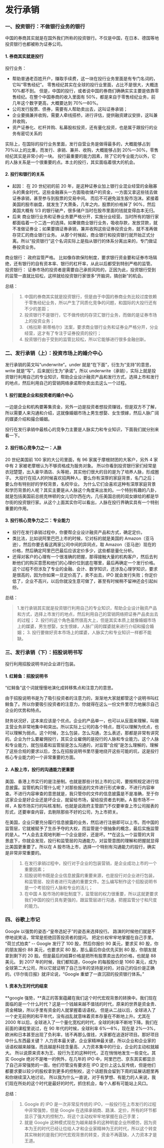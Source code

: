 # 发行承销

### 一、投资银行：不做银行业务的银行

中国的券商其实就是在国外我们所称的投资银行。不仅是中国，在日本、德国等地投资银行也都被称为证券公司。

#### 1. **券商其实就是投行**

投行业务：

- 帮助普通老百姓开户，赚取手续费，这一块在投行业务里面是有专门名词的，它叫“零售经纪”。
  零售经纪其实在全球的投行业里面，占比不是很大，大概连 10%都不到。 但是，中国的投行，或者说中国的券商们确确实实主要是依靠零售经纪。在整个中国券商的收入里面有 50%，都是来自于零售经纪业务，前几年这个数字更高，大概要达到 70%—80%。
- 公司发行股票、债券，需要有人帮助卖出去，这叫证券承销；
- 企业要搞兼并收购，需要人牵线搭桥，进行评估，提供融资建议安排，这叫兼并收购，
- 资产证券化、杠杆并购、私募股权投资，还有量化投资，也是属于跟投行的业务有密切关系的

实际上，在国际的投行业务里面，发行自营业务是做得最多的，大概能够占到 70%以上的比重，而发行、承销、兼并、收购，大概能够占到 20%—30%，零售经纪其实是非常小的一块。
投行最重要的能力因素，除了它的专业能力以外，它的人脉关系是一个很重要的点。本土的投行，其实面临着很大的机会。

#### 2. 投行和银行的关系

- 起因：
  在 20 世纪初的前 20 年，是这种证券业加上银行业混业经营的金融寡头的黄金时代。这些金融寡头一方面吸收储户的资金，一方面又拿这些钱去做证券承销，甚至参与到股票的交易中间。 而后不可避免滋生股市泡沫。紧接着美国的股市崩盘，就发生了大萧条，几年之内，股票的价格掉了 90%，然后美国大概有 1/3 的银行破产，很多储户当时在股市里面的钱就变得血本无归。
- 后来
  商业银行业务和证券业务要严格分开，实施分业经营。当时所有的银行家都面临着一个二选一的选择。如果做商业银行业务，吸收存款，发放贷款，就不准做证券业；如果要搞证券承销，兼并收购这些证券投资业务，就不准再做存贷汇的商业银行业务。
  从那个时候起，商业银行和投资银行就开始正式分离。所以“投资银行”这个名词实际上是指从银行的体系分离出来的，专门做证券投资业务。

商业银行： 政府监管严格。 比如像存款保险制度，要求银行资金要和证券市场隔绝，还有银行的自有资本率、银行的杠杆率，从此以后都受到特别严格的监管。
投资银行： 证券市场的投资者是需要自己承担风险的，正因为此，投资银行受到的监管一直就比较松，这样就给投资银行家很多“开脑洞，搞创新”的机会。

总结：

> 1. 中国的券商其实就是投资银行，但是由于中国的券商业务比较过度依赖于零售经纪业务，所以产生了同质化竞争的问题，和国际的大投行还有不少的差距；
> 2. 投资银行不是银行，它不做传统的存贷汇银行业务，而做的是证券市场上的投资业务；
> 3. 《格拉斯·斯蒂格尔》法案，要求商业银行业务和证券业严格分开，分业经营，这才有了专注于证券投资的投行；
> 4. 投资银行由于受到的监管比较松，所以它能够进行很多金融创新。

### 二、发行承销（上）：投资市场上的婚介中心

发行承销的英文叫“underwrite”。under 就是“在下面”，衍生为“支持”的意思，write 就是“写”，后来就衍生为“承诺”。所以 underwrite（承销），实际上就是投资银行利用自己的专业知识，帮助企业设计融资产品和发行方式，选择上市和发行的地点，然后利用自己的营销网络承诺帮你卖出去这么一个过程。

#### 1. **投行就是企业和投资者的婚介中心**

一边是企业和机构要筹集资金，另外一边是投资者想投资赚钱，但是双方不了解，所以需要人来沟通和介绍，这就像婚姻市场上男生想娶、女生恨嫁，然后人脉广阔的媒婆介绍和撮合婚姻。

投行在发行承销中最核心的竞争力主要是人脉实力和专业知识，下面我们就分别来看一下。

#### 2. **投行核心竞争力之一：人脉**

20 世纪美国前 100 家的大公司里面，有 96 家属于摩根财团的大客户，另外 4 家中有 2 家被老摩根认为不够资格成为服务对象。 所以你看到投资银行家们经常是衣冠楚楚，出入豪华酒店、头等舱，其实他们很大的目的是为了培养人脉，形成圈子。
大投行在招人的时候喜欢招两种人，要么你有深厚的家庭背景，名门之后；要么你有特别好的学校背景，名校毕业。
为什么它们会喜欢这种有深厚家庭背景和学历背景的人呢？其实主要是从人脉这个角度来出发的。一个特别有趣的八卦，就是包括美国前总统克林顿的女儿切尔西在内，几任美国总统的闺女嫁给的都是华尔街的投资银行家。从这个上面其实你可以看出，人脉在投行界确实具有一个特别重要的作用。

#### 3. **投行核心竞争力之二：专业能力**

- 投行在发行承销过程中，你要帮企业设计融资产品和方式，确定定价。
- 类比法，比如说阿里巴巴上市的时候，它对标的就是美国的 Amazon（亚马逊），然后你要去看这两家公司中间的异同点，取 Amazon（亚马逊）现在的价格，然后确定阿里巴巴最后应该定价多少，这些都是量化分析。
- 还得对客户的心理有一个很准确的把握，那得接触大量的机构客户，然后去判断他们的购买意愿和他们的心理价位到底在哪里，最后再确定一个发行价格。这个过程不但涉及了专业的金融、会计、数学知识，还涉及心理学知识，要求是很高的，因为你如果一旦定价高了，卖不出去，IPO 就会发行失败；你定价低了，企业不高兴，以后你就没生意可做了，甚至有时候稍不留神还会引起纠纷。

总结：

> 1.发行承销其实就是投资银行利用自己的专业知识，帮助企业设计融资产品和方式，选择上市发行的地点，然后利用自己的营销网络把证券产品卖出去的过程； 2. 投行的这个角色虽然很高大上，但是其实本质上就像婚姻市场上的媒婆，男生想娶，女生恨嫁，人脉广阔的媒婆就来进行介绍和撮合婚姻； 3. 投行要做好资本市场上的媒婆，人脉实力和专业知识一样都不能缺。

### 三、发行承销（下）：招股说明书写

投行利用招股说明书对企业进行包装。

#### 1. **红鲱鱼：招股说明书**

“红鲱鱼”这个词就慢慢地演化成转移焦点和注意力的意思。

由于招股说明书是为了吸引投资者的注意力的，渐渐地大家就都管这个说明书叫红鲱鱼了。所以你要吸引投资者的注意力，你就得在这么一份文件里尽力地展示自己企业的优势和特点。

财务状况好，这本来应该是个优点。企业的产品单一，也可以从反面来理解，叫做主营业务非常地集中和突出。所以实际上公司的各个特点，既可以理解为优点，也可以理解为弱点。这个时候，怎么包装，怎么沟通，怎么表述，那都是非常有讲究的。企业为什么要雇佣投行，其实企业雇佣的是投行的人脉和专业能力。这个人脉和专业能力，就包括着和监管层是怎么沟通的，对监管“合规”是怎么理解的，理解了这些合规的要求以后，怎么在招股说明书里尽量地绕开这些可能的坑，这是投行核心专业能力的一个非常重要的方面。

#### 2. **Ａ股上市，投行的沟通能力更重要**

美国、香港上市实行的是注册制。也就是那些计划上市的公司，要按照规定进行信息披露。监管机构只管什么呢？对那些报送的文件进行形式审查，不进行内容审查。不进行内容审查的意思就是，我只管你的文件的信息披露是不是准确，至于你这家企业是好企业还是坏企业，就留给市场，留给投资者去判断。A 股市场不一样，A 股市场实行的叫核准制，也就是说政府主管部门不仅要审查上市公司报表的形式，还要审查内容，去剔除那些不好的公司，为上市把关。

在美国，企业只要充分履行信息披露的业务，然后进行注册即可以上市。而中国的监管层，它就被赋予了生杀予夺的大权，而监管是个很抽象的概念，最后实施监管的是人。**人会去主观地判断一个企业是好，还是坏。**在这么一个监管的大背景底下，你就会发现，投行和监管层的沟通能力，对监管意图的理解和把握就显得比美国更重要了。所以在 A 股市场上市，选择一个特别有沟通能力的投行，确实是非常非常重要的。

> 1. 在发行承销过程中，投行对于企业的包装营销，是企业成功上市的一个重要因素；
> 2. 招股说明书既是企业信息披露的重要来源，也是投行对企业进行包装，和监管层、投资者进行沟通的重要文件。怎么编写制作这个招股说明书是一个考验投行人脉和专业的活儿；
> 3. 在中国 A 股市场的审批制度下，监管层的权力很重要，所以这就更要求我们中国的投行具有更强的，跟监管层进行沟通，把握监管分寸和尺度的能力。

### 四、谷歌上市记

Google 以强势的姿态-“皇帝选妃子”的姿态来选择投行。
路演的时候他们就是不停地说笑话，常常是拒绝回答投资者的提问。
把定价权牢牢地掌握在自己手里。
“荷兰式拍卖” -- Google 发行了 100 股，然后你报价 90 美元，要求买 80 股，你的朋友报价 88 美元，也要求买 80 股，那么最后你会优先买到 80 股，你朋友就拿到剩下的 20 股。但是最后的结算价格是把所有股票卖出去的价格，也就是 88 美元。
到 2017 年的时候，我们都知道，Google 的每股股价是 1060 美元，成为全球第二大公司，所以它就证明了自己当年的坚持是对的，对自己的估价是正确的。《华尔街日报》就评论说，“Google 重塑了一直沉寂的投资银行体系。”

#### 1. **资本为王时代的结束**

**google 强势，**真正的答案蕴藏在我们这个时代宏观背景的转换中。我们现在面临的是一个什么时代？这是一个钱越来越不值钱的时代，原来的世界是资金贵、资金稀缺，所以手里有资金的人就掌握着话语权。
但是从二战以后，全球进入了一个史无前例的和平年代，没有战乱就意味着资本存量在不断地上升。尤其在 2000 年以后，全球进入了一个量化宽松的时代，全球的利率不断地下降。我们在前面的课程里说过，在 90 年代的时候，全球利率 6%—8%，现在是 2%—3%，欧洲和日本甚至出现了负利率，钱不再那么值钱，大家都在追逐好项目。那好项目中什么东西最关键？
人力资本最关键，企业家精神最关键，所以企业和企业家的话语权越来越强，而且越是科技含量高、人力资本集中的行业，企业的主动权就越大。
所以说原来资本为王、投行为王的这种时代，正在悄悄地发生一些变化。其实 Google 绝对不是唯一的例外，在几年的 IPO 中，阿里巴巴、京东其实都显示了自己非常强势的一面，他们尽管没有要求在 IPO 定价上这么反传统，但是他们都要求要以较少的股权拿到更多的控制权，这个话题我会留到下周的延展话题里再和你继续深入地讨论。
所以我为什么一直说，对于有梦想、有能力的人来说，我们现在所处的这个时代是最好的时代，抓住机会，每个人都有可能站上风口。

总结：

> 1. Google 的 IPO 是一次非常反传统的 IPO，一般投行在上市发行的过程中非常强势，但是 Google 在选择承销商、路演、定价，所有的环节都显示了强大的控制力，将这个主动权牢牢地掌握在自己手里；
> 2. 就是 Google 这种模式现在为越来越多的这种明星企业所模仿，因为资本为王的时代已经让位给人才和企业家精神为王的时代，所以这个转变其实映射的是我们时代宏观背景的转变，资金不再匮缺，人力资本才是王道。
